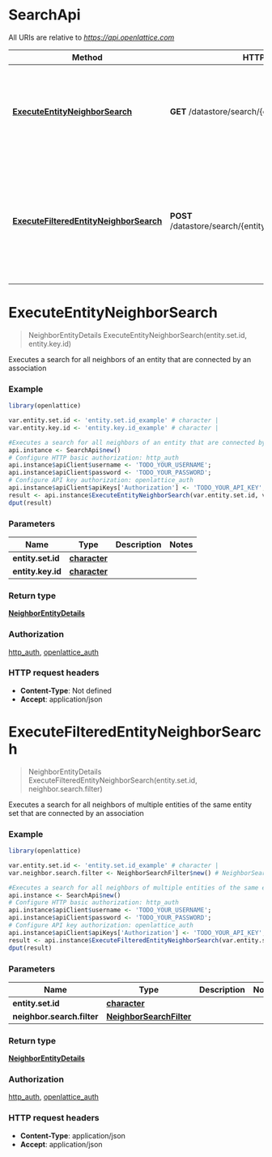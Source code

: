 # SearchApi

All URIs are relative to *https://api.openlattice.com*

Method | HTTP request | Description
------------- | ------------- | -------------
[**ExecuteEntityNeighborSearch**](SearchApi.md#ExecuteEntityNeighborSearch) | **GET** /datastore/search/{entitySetId}/{entityKeyId} | Executes a search for all neighbors of an entity that are connected by an association
[**ExecuteFilteredEntityNeighborSearch**](SearchApi.md#ExecuteFilteredEntityNeighborSearch) | **POST** /datastore/search/{entitySetId}/neighbors/advanced | Executes a search for all neighbors of multiple entities of the same entity set that are connected by an association


# **ExecuteEntityNeighborSearch**
> NeighborEntityDetails ExecuteEntityNeighborSearch(entity.set.id, entity.key.id)

Executes a search for all neighbors of an entity that are connected by an association

### Example
```R
library(openlattice)

var.entity.set.id <- 'entity.set.id_example' # character | 
var.entity.key.id <- 'entity.key.id_example' # character | 

#Executes a search for all neighbors of an entity that are connected by an association
api.instance <- SearchApi$new()
# Configure HTTP basic authorization: http_auth
api.instance$apiClient$username <- 'TODO_YOUR_USERNAME';
api.instance$apiClient$password <- 'TODO_YOUR_PASSWORD';
# Configure API key authorization: openlattice_auth
api.instance$apiClient$apiKeys['Authorization'] <- 'TODO_YOUR_API_KEY';
result <- api.instance$ExecuteEntityNeighborSearch(var.entity.set.id, var.entity.key.id)
dput(result)
```

### Parameters

Name | Type | Description  | Notes
------------- | ------------- | ------------- | -------------
 **entity.set.id** | [**character**](.md)|  | 
 **entity.key.id** | [**character**](.md)|  | 

### Return type

[**NeighborEntityDetails**](neighborEntityDetails.md)

### Authorization

[http_auth](../README.md#http_auth), [openlattice_auth](../README.md#openlattice_auth)

### HTTP request headers

 - **Content-Type**: Not defined
 - **Accept**: application/json



# **ExecuteFilteredEntityNeighborSearch**
> NeighborEntityDetails ExecuteFilteredEntityNeighborSearch(entity.set.id, neighbor.search.filter)

Executes a search for all neighbors of multiple entities of the same entity set that are connected by an association

### Example
```R
library(openlattice)

var.entity.set.id <- 'entity.set.id_example' # character | 
var.neighbor.search.filter <- NeighborSearchFilter$new() # NeighborSearchFilter | 

#Executes a search for all neighbors of multiple entities of the same entity set that are connected by an association
api.instance <- SearchApi$new()
# Configure HTTP basic authorization: http_auth
api.instance$apiClient$username <- 'TODO_YOUR_USERNAME';
api.instance$apiClient$password <- 'TODO_YOUR_PASSWORD';
# Configure API key authorization: openlattice_auth
api.instance$apiClient$apiKeys['Authorization'] <- 'TODO_YOUR_API_KEY';
result <- api.instance$ExecuteFilteredEntityNeighborSearch(var.entity.set.id, var.neighbor.search.filter)
dput(result)
```

### Parameters

Name | Type | Description  | Notes
------------- | ------------- | ------------- | -------------
 **entity.set.id** | [**character**](.md)|  | 
 **neighbor.search.filter** | [**NeighborSearchFilter**](NeighborSearchFilter.md)|  | 

### Return type

[**NeighborEntityDetails**](array.md)

### Authorization

[http_auth](../README.md#http_auth), [openlattice_auth](../README.md#openlattice_auth)

### HTTP request headers

 - **Content-Type**: application/json
 - **Accept**: application/json




